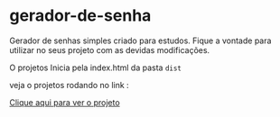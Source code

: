 # gerador-de-senha

Gerador de senhas simples criado para estudos.
Fique a vontade para utilizar no seus projeto com as devidas modificações.

O projetos Inicia pela index.html da pasta `dist`

veja o projetos rodando no link :

[Clique aqui para ver o projeto](https://geradordesenha.devbymarcos.com "Veja Aqui o projeto funcionando")
